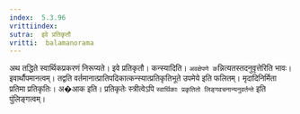 ```yaml
---
index:  5.3.96
vrittiindex: 
sutra:  इवे प्रतिकृतौ
vritti:  balamanorama 
---
```


अथ तद्धिते स्वार्थिकप्रकरणं निरूप्यते। इवे प्रतिकृतौ। कन्स्यादिति। `अवक्षेपणे क`न्नित्यतस्तदनुवृत्तेरिति भावः। इवार्थौपमानत्वम्। तद्वति वर्तमानात्प्रातिपदिकात्कन्स्यात्प्रतिकृतिभूते उपमेये इति फलितम्। मृदादिनिर्मिता प्रतिमा प्रतिकृतिः। अ�आक इति। प्रतिकृतेः स्त्रीत्वेऽपि `स्वार्थिकाः प्रकृतितो लिङ्गवचनान्यनुवर्तन्ते` इति पुंलिङ्गत्वम्। 

